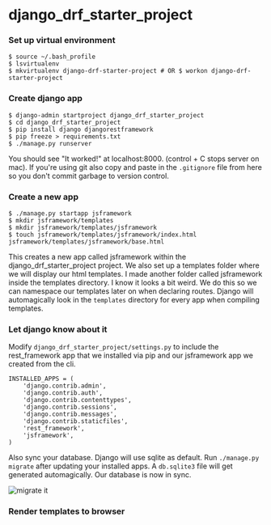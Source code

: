 django_drf_starter_project
====

### Set up virtual environment

```
$ source ~/.bash_profile
$ lsvirtualenv
$ mkvirtualenv django-drf-starter-project # OR $ workon django-drf-starter-project
```

### Create django app

```
$ django-admin startproject django_drf_starter_project
$ cd django_drf_starter_project
$ pip install django djangorestframework
$ pip freeze > requirements.txt
$ ./manage.py runserver
```

You should see "It worked!" at localhost:8000. (control + C stops server on mac). If you're using git also copy and paste in the `.gitignore` file from here so you don't commit garbage to version control.

### Create a new app

```
$ ./manage.py startapp jsframework
$ mkdir jsframework/templates
$ mkdir jsframework/templates/jsframework
$ touch jsframework/templates/jsframework/index.html jsframework/templates/jsframework/base.html
```

This creates a new app called jsframework within the django_drf_starter_project project. We also set up a templates folder where we will display our html templates. I made another folder called jsframework inside the templates directory. I know it looks a bit weird. We do this so we can namespace our templates later on when declaring routes. Django will automagically look in the `templates` directory for every app when compiling templates.

### Let django know about it

Modify `django_drf_starter_project/settings.py` to include the rest_framework app that we installed via pip and our jsframework app we created from the cli.

```
INSTALLED_APPS = (
    'django.contrib.admin',
    'django.contrib.auth',
    'django.contrib.contenttypes',
    'django.contrib.sessions',
    'django.contrib.messages',
    'django.contrib.staticfiles',
    'rest_framework',
    'jsframework',
)
```

Also sync your database. Django will use sqlite as default. Run `./manage.py migrate` after updating your installed apps. A `db.sqlite3` file will get generated automagically. Our database is now in sync.

![migrate it](http://media.giphy.com/media/XdlEHQpoHhy0g/giphy.gif)

### Render templates to browser

